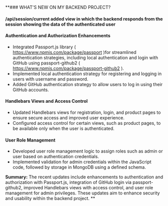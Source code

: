 **### WHAT'S NEW ON MY BACKEND PROJECT?

#### /api/session/current added view in which the backend responds from the session showing the data of the authenticated user

#### Authentication and Authorization Enhancements
- Integrated Passport.js library ( https://www.npmjs.com/package/passport )for streamlined authentication strategies, including local authentication and login with GitHub using passport-github2 ( https://www.npmjs.com/package/passport-github2 ).
- Implemented local authentication strategy for registering and logging in users with username and password.
- Added GitHub authentication strategy to allow users to log in using their GitHub accounts.

#### Handlebars Views and Access Control
- Updated Handlebars views for registration, login, and product pages to ensure secure access and improved user experience.
- Configured access control for certain views, such as product pages, to be available only when the user is authenticated.

#### User Role Management
- Developed user role management logic to assign roles such as admin or user based on authentication credentials.
- Implemented validation for admin credentials within the JavaScript code, followed by storage in MongoDB using a defined schema.

**Summary:** 
The recent updates include enhancements to authentication and authorization with Passport.js, integration of GitHub login via passport-github2, improved Handlebars views with access control, and user role management for admin privileges. These updates aim to enhance security and usability within the backend project.
**
